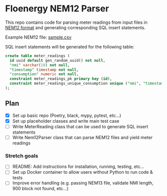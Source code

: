 # Floenergy NEM12 Parser

This repo contains code for parsing meter readings from input files in [NEM12 format](https://aemo.com.au/-/media/files/electricity/nem/retail_and_metering/market_settlement_and_transfer_solutions/2022/mdff-specification-nem12-nem13-v25.pdf?la=en) and generating corresponding SQL insert statements.

Example NEM12 file: [sample.csv](/sample.csv)

SQL insert statements will be generated for the following table:

```sql
create table meter_readings (
  id uuid default gen_random_uuid() not null,
  "nmi" varchar(10) not null,
  "timestamp" timestamp not null,
  "consumption" numeric not null,
  constraint meter_readings_pk primary key (id),
  constraint meter_readings_unique_consumption unique ("nmi", "timestamp")
);
```

## Plan

- [x] Set up basic repo (Poetry, black, mypy, pytest, etc...)
- [x] Set up placeholder classes and write main test case
- [ ] Write MeterReading class that can be used to generate SQL insert statements
- [ ] Write Nem12Parser class that can parse NEM12 files and yield meter readings

### Stretch goals

- [ ] README: Add instructions for installation, running, testing, etc...
- [ ] Set up Docker container to allow users without Python to run code & tests
- [ ] Improve error handling (e.g. passing NEM13 file, validate NMI length, 900 block not found, etc...)
